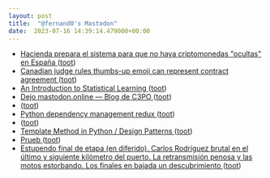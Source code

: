 ```yaml
---
layout: post
title:  "@fernand0's Mastodon"
date:  2023-07-16 14:39:14.479000+00:00
---
```

*  [Hacienda prepara el sistema para que no haya criptomonedas "ocultas" en España ](https://www.genbeta.com/actualidad/hacienda-prepara-sistema-no-haya-criptomonedas-ocultas-espan) ([toot](https://mastodon.social/@fernand0/110724274878680268))
*  [Canadian judge rules thumbs-up emoji can represent contract agreement ](https://www.theguardian.com/world/2023/jul/06/canada-judge-thumbs-up-emoji-sign-contrac) ([toot](https://mastodon.social/@fernand0/110723564517943800))
*  [An Introduction to Statistical Learning ](https://www.statlearning.co) ([toot](https://mastodon.social/@fernand0/110723250845246042))
*  [Dejo mastodon.online — Blog de C3PO ](https://c3po.website/blog/dejo-mastodononline) ([toot](https://mastodon.social/@fernand0/110722993062320930))
*  [ ](https://mastodon.social/users/fernand0/statuses/110722858425683401/activity) ([toot](https://mastodon.social/users/fernand0/statuses/110722858425683401/activity))
*  [Python dependency management redux ](https://rednafi.com/python/dependency_management_redux) ([toot](https://mastodon.social/@fernand0/110722742402522911))
*  [ ](https://tuiter.rocks/@selbor) ([toot](https://mastodon.social/@fernand0/110722557480980519))
*  [Template Method in Python / Design Patterns ](https://refactoring.guru/design-patterns/template-method/python/exampl) ([toot](https://mastodon.social/@fernand0/110722521130294111))
*  [Prueb ](https://mastodon.social/@fernand0/110722359392532462) ([toot](https://mastodon.social/@fernand0/110722359392532462))
*  [Estupendo final de etapa (en diferido). Carlos Rodríguez brutal en el último y siguiente kilómetro del puerto. La retransmisión penosa y las motos estorbando. Los finales en bajada un descubrimiento ](https://mastodon.social/@fernand0/110719516784949476) ([toot](https://mastodon.social/@fernand0/110719516784949476))
